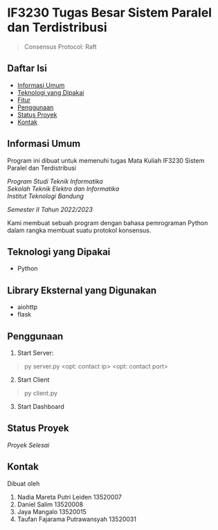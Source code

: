 # IF3230 Tugas Besar Sistem Paralel dan Terdistribusi
> Consensus Protocol: Raft

## Daftar Isi
* [Informasi Umum](#informasi-umum)
* [Teknologi yang Dipakai](#teknologi-yang-dipakai)
* [Fitur](#fitur)
* [Penggunaan](#penggunaan)
* [Status Proyek](#status-proyek)
* [Kontak](#kontak)

## Informasi Umum
Program ini dibuat untuk memenuhi tugas Mata Kuliah IF3230 Sistem Paralel dan Terdistribusi 

*Program Studi Teknik Informatika* <br />
*Sekolah Teknik Elektro dan Informatika* <br />
*Institut Teknologi Bandung* <br />

*Semester II Tahun 2022/2023*

Kami membuat sebuah program dengan bahasa pemrograman Python dalam rangka membuat suatu protokol konsensus.

## Teknologi yang Dipakai
- Python

## Library Eksternal yang Digunakan
- aiohttp
- flask

## Penggunaan
1. Start Server:
>py server.py <ip> <port> <opt: contact ip> <opt: contact port>

2. Start Client
>py client.py <contact ip> <contact port>

3. Start Dashboard

## Status Proyek
_Proyek Selesai_


## Kontak
Dibuat oleh
1. Nadia Mareta Putri Leiden		13520007
2. Daniel Salim		     		      13520008
3. Jaya Mangalo         	 		  13520015
4. Taufan Fajarama Putrawansyah 13520031
